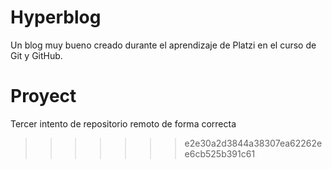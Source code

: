# Hyperblog
Un blog muy bueno creado durante el aprendizaje de Platzi en el curso de Git y GitHub.

# Proyect
Tercer intento de repositorio remoto de forma correcta
>>>>>>> e2e30a2d3844a38307ea62262ee6cb525b391c61
